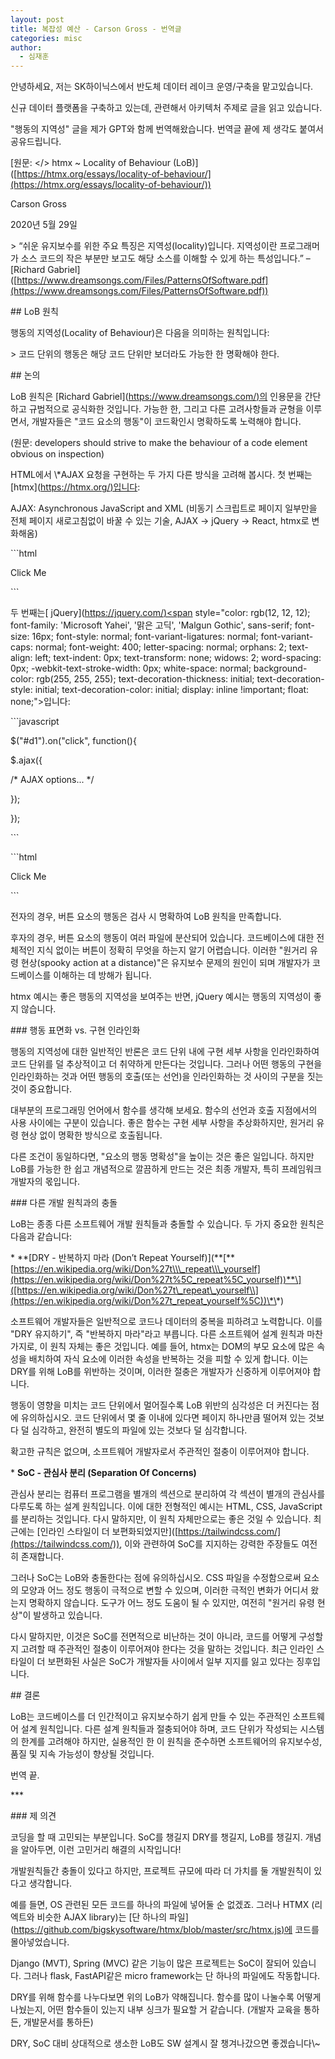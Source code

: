 ```yaml
---
layout: post
title: 복잡성 예산 - Carson Gross - 번역글
categories: misc
author:
  - 심재훈
---
```

안녕하세요, 저는 SK하이닉스에서 반도체 데이터 레이크 운영/구축을 맡고있습니다.

신규 데이터 플랫폼을 구축하고 있는데, 관련해서 아키텍처 주제로 글을 읽고 있습니다.

"행동의 지역성" 글을 제가 GPT와 함께 번역해왔습니다. 번역글 끝에 제 생각도 붙여서 공유드립니다.

  

\[원문: </> htmx ~ Locality of Behaviour (LoB)\]([https://htmx.org/essays/locality-of-behaviour/](https://htmx.org/essays/locality-of-behaviour/))

Carson Gross

2020년 5월 29일

\> “쉬운 유지보수를 위한 주요 특징은 지역성(locality)입니다. 지역성이란 프로그래머가 소스 코드의 작은 부분만 보고도 해당 소스를 이해할 수 있게 하는 특성입니다.” – \[Richard Gabriel\]([https://www.dreamsongs.com/Files/PatternsOfSoftware.pdf](https://www.dreamsongs.com/Files/PatternsOfSoftware.pdf))

  

\## LoB 원칙

행동의 지역성(Locality of Behaviour)은 다음을 의미하는 원칙입니다:

\> 코드 단위의 행동은 해당 코드 단위만 보더라도 가능한 한 명확해야 한다.

  

\## 논의

LoB 원칙은 \[Richard Gabriel\]([https://www.dreamsongs.com/)의](https://www.dreamsongs.com/\)%EC%9D%98) 인용문을 간단하고 규범적으로 공식화한 것입니다. 가능한 한, 그리고 다른 고려사항들과 균형을 이루면서, 개발자들은 "코드 요소의 행동"이 코드확인시 명확하도록 노력해야 합니다.

(원문: developers should strive to make the behaviour of a code element obvious on inspection)

HTML에서 \\\*AJAX 요청을 구현하는 두 가지 다른 방식을 고려해 봅시다. 첫 번째는 \[htmx\]([https://htmx.org/)입니다](https://htmx.org/\)%EC%9E%85%EB%8B%88%EB%8B%A4):

AJAX: Asynchronous JavaScript and XML (비동기 스크립트로 페이지 일부만을 전체 페이지 새로고침없이 바꿀 수 있는 기술, AJAX -> jQuery -> React, htmx로 변화해옴)

\`\`\`html

Click Me

\`\`\`

두 번째는\[ jQuery\]([https://jquery.com/)<span](https://jquery.com/\)%3Cspan) style="color: rgb(12, 12, 12); font-family: 'Microsoft Yahei', '맑은 고딕', 'Malgun Gothic', sans-serif; font-size: 16px; font-style: normal; font-variant-ligatures: normal; font-variant-caps: normal; font-weight: 400; letter-spacing: normal; orphans: 2; text-align: left; text-indent: 0px; text-transform: none; widows: 2; word-spacing: 0px; -webkit-text-stroke-width: 0px; white-space: normal; background-color: rgb(255, 255, 255); text-decoration-thickness: initial; text-decoration-style: initial; text-decoration-color: initial; display: inline !important; float: none;">입니다:

\`\`\`javascript

$("#d1").on("click", function(){

$.ajax({

/\* AJAX options... \*/

});

});

\`\`\`

\`\`\`html

Click Me

\`\`\`

  

전자의 경우, 버튼 요소의 행동은 검사 시 명확하여 LoB 원칙을 만족합니다.

후자의 경우, 버튼 요소의 행동이 여러 파일에 분산되어 있습니다. 코드베이스에 대한 전체적인 지식 없이는 버튼이 정확히 무엇을 하는지 알기 어렵습니다. 이러한 "원거리 유령 현상(spooky action at a distance)"은 유지보수 문제의 원인이 되며 개발자가 코드베이스를 이해하는 데 방해가 됩니다.

htmx 예시는 좋은 행동의 지역성을 보여주는 반면, jQuery 예시는 행동의 지역성이 좋지 않습니다.

  

\### 행동 표면화 vs. 구현 인라인화

행동의 지역성에 대한 일반적인 반론은 코드 단위 내에 구현 세부 사항을 인라인화하여 코드 단위를 덜 추상적이고 더 취약하게 만든다는 것입니다. 그러나 어떤 행동의 구현을 인라인화하는 것과 어떤 행동의 호출(또는 선언)을 인라인화하는 것 사이의 구분을 짓는 것이 중요합니다.

대부분의 프로그래밍 언어에서 함수를 생각해 보세요. 함수의 선언과 호출 지점에서의 사용 사이에는 구분이 있습니다. 좋은 함수는 구현 세부 사항을 추상화하지만, 원거리 유령 현상 없이 명확한 방식으로 호출됩니다.

다른 조건이 동일하다면, "요소의 행동 명확성"을 높이는 것은 좋은 일입니다. 하지만 LoB를 가능한 한 쉽고 개념적으로 깔끔하게 만드는 것은 최종 개발자, 특히 프레임워크 개발자의 몫입니다.

  

\### 다른 개발 원칙과의 충돌

LoB는 종종 다른 소프트웨어 개발 원칙들과 충돌할 수 있습니다. 두 가지 중요한 원칙은 다음과 같습니다:

\* **\[DRY - 반복하지 마라 (Don’t Repeat Yourself)\](\*\*\[\*\*[https://en.wikipedia.org/wiki/Don%27t\\\_repeat\\\_yourself](https://en.wikipedia.org/wiki/Don%27t%5C_repeat%5C_yourself))**\]([https://en.wikipedia.org/wiki/Don%27t\_repeat\_yourself\\](https://en.wikipedia.org/wiki/Don%27t_repeat_yourself%5C))\*\*)

소프트웨어 개발자들은 일반적으로 코드나 데이터의 중복을 피하려고 노력합니다. 이를 "DRY 유지하기", 즉 "반복하지 마라"라고 부릅니다. 다른 소프트웨어 설계 원칙과 마찬가지로, 이 원칙 자체는 좋은 것입니다. 예를 들어, htmx는 DOM의 부모 요소에 많은 속성을 배치하여 자식 요소에 이러한 속성을 반복하는 것을 피할 수 있게 합니다. 이는 DRY를 위해 LoB를 위반하는 것이며, 이러한 절충은 개발자가 신중하게 이루어져야 합니다.

행동이 영향을 미치는 코드 단위에서 멀어질수록 LoB 위반의 심각성은 더 커진다는 점에 유의하십시오. 코드 단위에서 몇 줄 이내에 있다면 페이지 하나만큼 떨어져 있는 것보다 덜 심각하고, 완전히 별도의 파일에 있는 것보다 덜 심각합니다.

확고한 규칙은 없으며, 소프트웨어 개발자로서 주관적인 절충이 이루어져야 합니다.

\* **SoC - 관심사 분리 (Separation Of Concerns)**

관심사 분리는 컴퓨터 프로그램을 별개의 섹션으로 분리하여 각 섹션이 별개의 관심사를 다루도록 하는 설계 원칙입니다. 이에 대한 전형적인 예시는 HTML, CSS, JavaScript를 분리하는 것입니다. 다시 말하지만, 이 원칙 자체만으로는 좋은 것일 수 있습니다. 최근에는 \[인라인 스타일이 더 보편화되었지만\]([https://tailwindcss.com/](https://tailwindcss.com/)), 이와 관련하여 SoC를 지지하는 강력한 주장들도 여전히 존재합니다.

그러나 SoC는 LoB와 충돌한다는 점에 유의하십시오. CSS 파일을 수정함으로써 요소의 모양과 어느 정도 행동이 극적으로 변할 수 있으며, 이러한 극적인 변화가 어디서 왔는지 명확하지 않습니다. 도구가 어느 정도 도움이 될 수 있지만, 여전히 "원거리 유령 현상"이 발생하고 있습니다.

다시 말하지만, 이것은 SoC를 전면적으로 비난하는 것이 아니라, 코드를 어떻게 구성할지 고려할 때 주관적인 절충이 이루어져야 한다는 것을 말하는 것입니다. 최근 인라인 스타일이 더 보편화된 사실은 SoC가 개발자들 사이에서 일부 지지를 잃고 있다는 징후입니다.

  

\## 결론

LoB는 코드베이스를 더 인간적이고 유지보수하기 쉽게 만들 수 있는 주관적인 소프트웨어 설계 원칙입니다. 다른 설계 원칙들과 절충되어야 하며, 코드 단위가 작성되는 시스템의 한계를 고려해야 하지만, 실용적인 한 이 원칙을 준수하면 소프트웨어의 유지보수성, 품질 및 지속 가능성이 향상될 것입니다.

번역 끝.

\*\*\*

  

\### 제 의견

코딩을 할 때 고민되는 부분입니다. SoC를 챙길지 DRY를 챙길지, LoB를 챙길지. 개념을 알아두면, 이런 고민거리 해결의 시작입니다!

개발원칙들간 충돌이 있다고 하지만, 프로젝트 규모에 따라 더 가치를 둘 개발원칙이 있다고 생각합니다.

예를 들면, OS 관련된 모든 코드를 하나의 파일에 넣어둘 순 없겠죠. 그러나 HTMX (리엑트와 비슷한 AJAX library)는 \[단 하나의 파일\]([https://github.com/bigskysoftware/htmx/blob/master/src/htmx.js)에](https://github.com/bigskysoftware/htmx/blob/master/src/htmx.js\)%EC%97%90) 코드를 몰아넣었습니다.

Django (MVT), Spring (MVC) 같은 기능이 많은 프로젝트는 SoC이 잘되어 있습니다. 그러나 flask, FastAPI같은 micro framework는 단 하나의 파일에도 작동합니다.

DRY를 위해 함수를 나누다보면 위의 LoB가 약해집니다. 함수를 많이 나눌수록 어떻게 나눴는지, 어떤 함수들이 있는지 내부 싱크가 필요할 거 같습니다. (개발자 교육을 통하든, 개발문서를 통하든)

DRY, SoC 대비 상대적으로 생소한 LoB도 SW 설계시 잘 챙겨나갔으면 좋겠습니다\\~